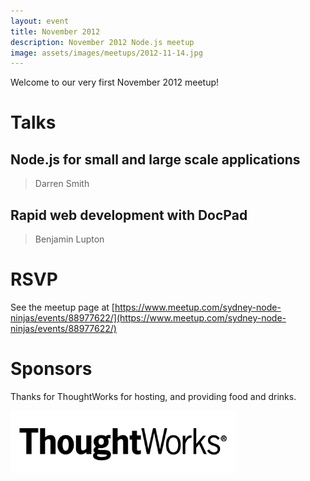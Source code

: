 ```yaml
---
layout: event
title: November 2012
description: November 2012 Node.js meetup
image: assets/images/meetups/2012-11-14.jpg
---
```


Welcome to our very first November 2012 meetup!

# Talks

## Node.js for small and large scale applications

> Darren Smith

## Rapid web development with DocPad

> Benjamin Lupton

# RSVP

See the meetup page at [https://www.meetup.com/sydney-node-ninjas/events/88977622/](https://www.meetup.com/sydney-node-ninjas/events/88977622/)

# Sponsors

Thanks for ThoughtWorks for hosting, and providing food and drinks.

<img src="/assets/images/sponsors/thoughtworks.jpg" alt="Thoughtworks logo" height="100" />
